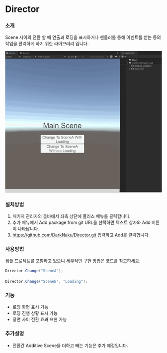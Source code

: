 # Director

### 소개
Scene 사이의 전환 할 때 연출과 로딩을 표시하거나 핸들러를 통해 이벤트를 받는 등의 작업을 편리하게 하기 위한 라이브러리 입니다.

![image](Samples~/Images/screenshot.gif)

### 설치방법
1. 패키지 관리자의 툴바에서 좌측 상단에 플러스 메뉴를 클릭합니다.
2. 추가 메뉴에서 Add package from git URL을 선택하면 텍스트 상자와 Add 버튼이 나타납니다.
3. https://github.com/DarkNaku/Director.git 입력하고 Add를 클릭합니다.

### 사용방법
샘플 프로젝트를 포함하고 있으니 세부적인 구현 방법은 코드를 참고하세요.

```csharp
Director.Change("SceneA");

Director.Change("SceneB", "Loading");
```

### 기능
* 로딩 화면 표시 가능
* 로딩 진행 상황 표시 가능
* 장면 사이 전환 효과 표현 가능

### 추가설명
* 전환간 Additive Scene을 더하고 빼는 기능은 추가 예정입니다.
